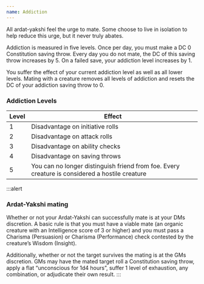 ```yaml
---
name: Addiction
---
```

All ardat-yakshi feel the urge to mate. Some choose to live in isolation to help reduce this urge, but it never truly abates.

Addiction is measured in five levels. Once per day, you must make a DC 0 Constitution saving throw. Every day you do
not mate, the DC of this saving throw increases by 5. On a failed save, your addiction level increases by 1.

You suffer the effect of your current addiction level as well as all lower levels. Mating with a creature removes
all levels of addiction and resets the DC of your addiction saving throw to 0.

### Addiction Levels

Level|Effect
---|---
1|Disadvantage on initiative rolls
2|Disadvantage on attack rolls
3|Disadvantage on ability checks
4|Disadvantage on saving throws
5|You can no longer distinguish friend from foe. Every creature is considered a hostile creature

:::alert
### Ardat-Yakshi mating

Whether or not your Ardat-Yakshi can successfully mate is at your DMs discretion. A basic rule is that you must
have a viable mate (an organic creature with an Intelligence score of 3 or higher) and you must pass a
Charisma (Persuasion) or Charisma (Performance) check contested by the creature’s Wisdom (Insight).

Additionally, whether or not the target survives the mating is at the GMs discretion. GMs may have the mated
target roll a Constitution saving throw, apply a flat “unconscious for 1d4 hours”, suffer 1 level of exhaustion,
any combination, or adjudicate their own result.
:::


